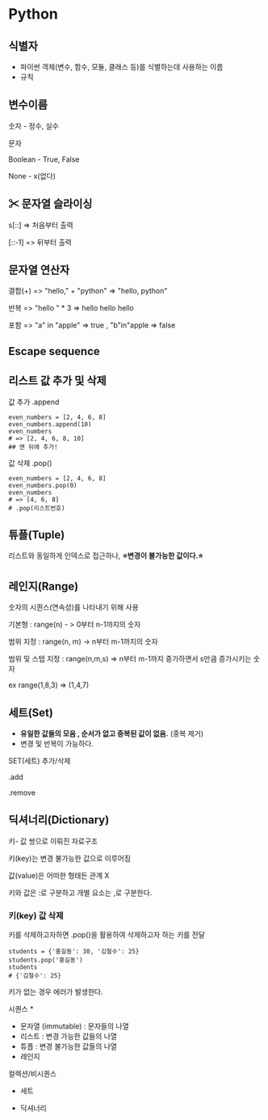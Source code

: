 # Python

## 식별자

* 파이썬 객체(변수, 함수, 모듈, 클래스 등)를 식별하는데 사용하는 이름
* 규칙

## 변수이름

숫자 - 정수, 실수

문자

Boolean - True, False

None - x(없다)



## ✂ 문자열 슬라이싱

s[::] => 처음부터 출력

[::-1] => 뒤부터 출력

## 문자열 연산자

결합(+) => "hello," + "python" => "hello, python"

반복 => "hello " * 3 => hello hello hello

포함 => "a" in "apple" => true , "b"in"apple => false

## Escape sequence



## 리스트 값 추가 및 삭제

값 추가 .append

```
even_numbers = [2, 4, 6, 8]
even_numbers.append(10)
even_numbers
# => [2, 4, 6, 8, 10]
## 맨 뒤에 추가!
```

값 삭제 .pop()

```
even_numbers = [2, 4, 6, 8]
even_numbers.pop(0)
even_numbers
# => [4, 6, 8]
# .pop(리스트번호)
```

## 튜플(Tuple)

리스트와 동일하게 인덱스로 접근하나, **⭐변경이 불가능한 값이다.⭐**

## 레인지(Range)

숫자의 시퀀스(연속성)를 나타내기 위해 사용

기본형 : range(n) - > 0부터 n-1까지의 숫자 

범위 지정 : range(n, m) -> n부터 m-1까지의 숫자

범위 및 스텝 지정 : range(n,m,s) => n부터 m-1까지 증가하면서 s만큼 증가시키는 숫자

ex range(1,8,3) => (1,4,7)

## 세트(Set)

* **유일한 값들의 모음 , 순서가 없고 중복된 값이 없음.** (중복 제거)
* 변경 및 반복이 가능하다.

SET(세트) 추가/삭제

.add

.remove

## 딕셔너리(Dictionary)

키- 값 쌍으로 이뤄진 자료구조

키(key)는 변경 불가능한 값으로 이루어짐

값(value)은 어떠한 형태든 관계 X

키와 값은 :로 구분하고 개별 요소는 ,로 구분한다.

### 키(key) 값 삭제

키를 삭제하고자하면 .pop()을 활용하여 삭제하고자 하는 키를 전달

```
students = {'홍길동': 30, '김철수': 25}
students.pop('홍길동')
students
# {'김철수': 25}
```

키가 없는 경우 에러가 발생한다.

시퀀스 * 

* 문자열 (immutable) : 문자들의 나열
* 리스트 : 변경 가능한 값들의 나열
* 튜플 : 변경 불가능한 값들의 나열
* 레인지

컬렉션/비시퀀스

* 세트

* 딕셔너리

  